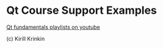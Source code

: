 # Qt Course Support Examples

[Qt fundamentals playlists on youtube](https://www.youtube.com/watch?v=HfxjocOXIIc&list=PLnseyzyGdZdcZ5e4d9zBwOeeOQtSBpQC4)

(c) Kirill Krinkin
